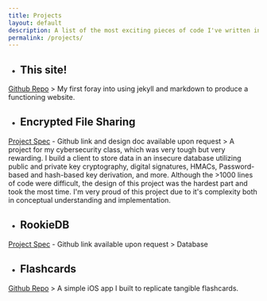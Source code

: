 ```yaml
---
title: Projects
layout: default
description: A list of the most exciting pieces of code I've written in the past two years.
permalink: /projects/
---
```

- ## This site!
[Github Repo](https://github.com/ekandell/ekandell.github.io)
    > My first foray into using jekyll and markdown to produce a functioning website.

- ## Encrypted File Sharing
[Project Spec](https://fa22.cs161.org/proj2/) \- Github link and design doc available upon request
    > A project for my cybersecurity class, which was very tough but very rewarding. I build a client to store data in an insecure database utilizing public and private key cryptography, digital signatures, HMACs, Password-based and hash-based key derivation, and more. Although the \>1000 lines of code were difficult, the design of this project was the hardest part and took the most time. I'm very proud of this project due to it's complexity both in conceptual understanding and implementation.

- ## RookieDB
[Project Spec](https://fa22.cs161.org/proj2/) \- Github link available upon request
    > Database

- ## Flashcards
[Github Repo](https://github.com/ekandell/flashcards)
    > A simple iOS app I built to replicate tangible flashcards.
